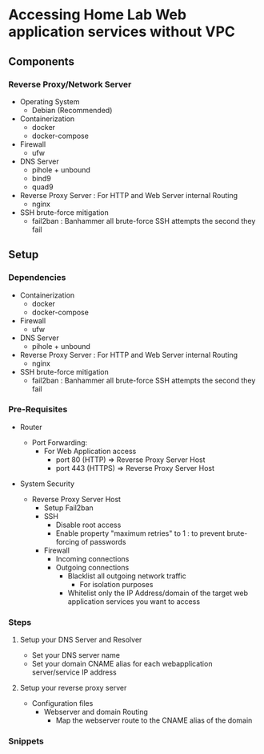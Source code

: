 # Accessing Home Lab Web application services without VPC

## Components
### Reverse Proxy/Network Server
- Operating System
    + Debian (Recommended)
- Containerization
    + docker
    + docker-compose
- Firewall
    + ufw
- DNS Server
    + pihole + unbound
    + bind9
    + quad9
- Reverse Proxy Server : For HTTP and Web Server internal Routing
    + nginx
- SSH brute-force mitigation
    + fail2ban : Banhammer all brute-force SSH attempts the second they fail

## Setup
### Dependencies
- Containerization
    + docker
    + docker-compose
- Firewall
    + ufw
- DNS Server
    + pihole + unbound
- Reverse Proxy Server : For HTTP and Web Server internal Routing
    + nginx
- SSH brute-force mitigation
    + fail2ban : Banhammer all brute-force SSH attempts the second they fail

### Pre-Requisites
- Router
    - Port Forwarding: 
        - For Web Application access
            + port 80  (HTTP) => Reverse Proxy Server Host
            + port 443 (HTTPS) => Reverse Proxy Server Host

- System Security
    - Reverse Proxy Server Host
        + Setup Fail2ban
        - SSH
            + Disable root access
            + Enable property "maximum retries" to 1 : to prevent brute-forcing of passwords
        - Firewall
            - Incoming connections
            - Outgoing connections
                - Blacklist all outgoing network traffic
                    + For isolation purposes
                + Whitelist only the IP Address/domain of the target web application services you want to access

### Steps
1. Setup your DNS Server and Resolver
    + Set your DNS server name
    + Set your domain CNAME alias for each webapplication server/service IP address

2. Setup your reverse proxy server
    - Configuration files
        - Webserver and domain Routing
            + Map the webserver route to the CNAME alias of the domain

### Snippets

